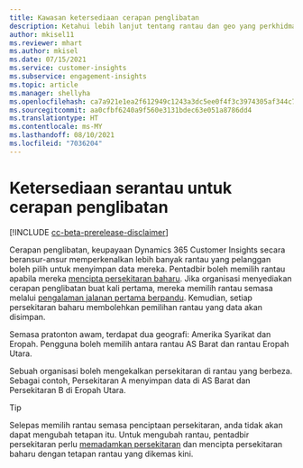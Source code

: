 ```yaml
---
title: Kawasan ketersediaan cerapan penglibatan
description: Ketahui lebih lanjut tentang rantau dan geo yang perkhidmatan digunakan.
author: mkisel11
ms.reviewer: mhart
ms.author: mkisel
ms.date: 07/15/2021
ms.service: customer-insights
ms.subservice: engagement-insights
ms.topic: article
ms.manager: shellyha
ms.openlocfilehash: ca7a921e1ea2f612949c1243a3dc5ee0f4f3c3974305af344c77b870db3e00a9
ms.sourcegitcommit: aa0cfbf6240a9f560e3131bdec63e051a8786dd4
ms.translationtype: HT
ms.contentlocale: ms-MY
ms.lasthandoff: 08/10/2021
ms.locfileid: "7036204"
---
```

# <a name="regional-availability-for-engagement-insights"></a>Ketersediaan serantau untuk cerapan penglibatan

[!INCLUDE [cc-beta-prerelease-disclaimer](includes/cc-beta-prerelease-disclaimer.md)]

Cerapan penglibatan, keupayaan Dynamics 365 Customer Insights secara beransur-ansur memperkenalkan lebih banyak rantau yang pelanggan boleh pilih untuk menyimpan data mereka. Pentadbir boleh memilih rantau apabila mereka [mencipta persekitaran baharu](manage-environments-workspaces.md#create-an-environment). Jika organisasi menyediakan cerapan penglibatan buat kali pertama, mereka memilih rantau semasa melalui [pengalaman jalanan pertama berpandu](quickstart.md). Kemudian, setiap persekitaran baharu membolehkan pemilihan rantau yang data akan disimpan.

Semasa pratonton awam, terdapat dua geografi: Amerika Syarikat dan Eropah. Pengguna boleh memilih antara rantau AS Barat dan rantau Eropah Utara.

Sebuah organisasi boleh mengekalkan persekitaran di rantau yang berbeza. Sebagai contoh, Persekitaran A menyimpan data di AS Barat dan Persekitaran B di Eropah Utara.

> [!TIP]
> Selepas memilih rantau semasa penciptaan persekitaran, anda tidak akan dapat mengubah tetapan itu. Untuk mengubah rantau, pentadbir persekitaran perlu [memadamkan persekitaran](manage-environments-workspaces.md#delete-an-environment) dan mencipta persekitaran baharu dengan tetapan rantau yang dikemas kini.

